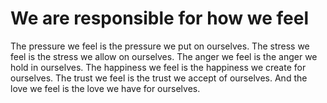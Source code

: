 # We are responsible for how we feel

The pressure we feel is the pressure we put on ourselves. The stress we feel is the stress we allow on ourselves. The anger we feel is the anger we hold in ourselves. The happiness we feel is the happiness we create for ourselves. The trust we feel is the trust we accept of ourselves. And the love we feel is the love we have for ourselves.
